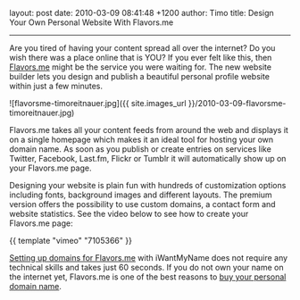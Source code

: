 layout: post
date: 2010-03-09 08:41:48 +1200
author: Timo
title: Design Your Own Personal Website With Flavors.me



----

Are you tired of having your content spread all over the internet? Do you wish there was a place online that is YOU? If you ever felt like this, then [Flavors.me](http://flavors.me) might be the service you were waiting for. The new website builder lets you design and publish a beautiful personal profile website within just a few minutes.

![flavorsme-timoreitnauer.jpg]({{ site.images_url }}/2010-03-09-flavorsme-timoreitnauer.jpg)

Flavors.me takes all your content feeds from around the web and displays it on a single homepage which makes it an ideal tool for hosting your own domain name. As soon as you publish or create entries on services like Twitter, Facebook, Last.fm, Flickr or Tumblr it will automatically show up on your Flavors.me page.

Designing your website is plain fun with hundreds of customization options including fonts, background images and different layouts. The premium version offers the possibility to use custom domains, a contact form and website statistics. See the video below to see how to create your Flavors.me page:

{{ template "vimeo" "7105366" }}

[Setting up domains for Flavors.me](https://iwantmyname.com/services/personal-profile/customize-flavors.me-website-with-your-own-domain) with iWantMyName does not require any technical skills and takes just 60 seconds. If you do not own your name on the internet yet, Flavors.me is one of the best reasons to [buy your personal domain name](https://iwantmyname.com).
